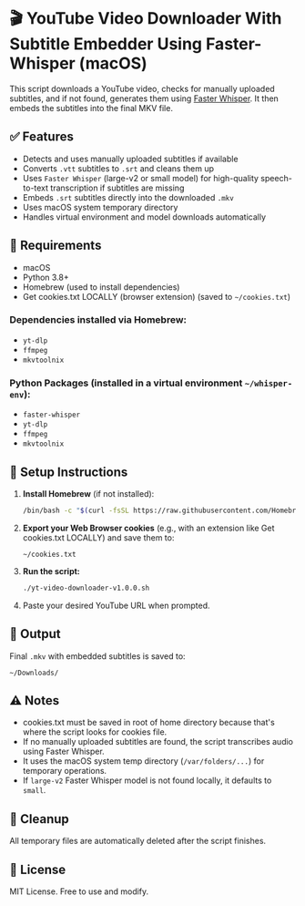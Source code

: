 
# 🎬 YouTube Video Downloader With Subtitle Embedder Using Faster-Whisper (macOS)

This script downloads a YouTube video, checks for manually uploaded subtitles, and if not found, generates them using [Faster Whisper](https://github.com/guillaumekln/faster-whisper). It then embeds the subtitles into the final MKV file.

## ✅ Features

- Detects and uses manually uploaded subtitles if available
- Converts `.vtt` subtitles to `.srt` and cleans them up
- Uses `Faster Whisper` (large-v2 or small model) for high-quality speech-to-text transcription if subtitles are missing
- Embeds `.srt` subtitles directly into the downloaded `.mkv`
- Uses macOS system temporary directory
- Handles virtual environment and model downloads automatically

## 🧰 Requirements

- macOS
- Python 3.8+
- Homebrew (used to install dependencies)
- Get cookies.txt LOCALLY (browser extension) (saved to `~/cookies.txt`)

### Dependencies installed via Homebrew:

- `yt-dlp`
- `ffmpeg`
- `mkvtoolnix`

### Python Packages (installed in a virtual environment `~/whisper-env`):

- `faster-whisper`
- `yt-dlp`
- `ffmpeg`
- `mkvtoolnix`

## 🚀 Setup Instructions

1. **Install Homebrew** (if not installed):
    ```sh
    /bin/bash -c "$(curl -fsSL https://raw.githubusercontent.com/Homebrew/install/HEAD/install.sh)"
    ```

2. **Export your Web Browser cookies** (e.g., with an extension like Get cookies.txt LOCALLY) and save them to:
    ```
    ~/cookies.txt
    ```

3. **Run the script:**
    ```sh
    ./yt-video-downloader-v1.0.0.sh
    ```

4. Paste your desired YouTube URL when prompted.

## 📂 Output

Final `.mkv` with embedded subtitles is saved to:
```
~/Downloads/
```

## ⚠️ Notes

- cookies.txt must be saved in root of home directory because that's where the script looks for cookies file.
- If no manually uploaded subtitles are found, the script transcribes audio using Faster Whisper.
- It uses the macOS system temp directory (`/var/folders/...`) for temporary operations.
- If `large-v2` Faster Whisper model is not found locally, it defaults to `small`.

## 🧹 Cleanup

All temporary files are automatically deleted after the script finishes.

## 📜 License

MIT License. Free to use and modify.
